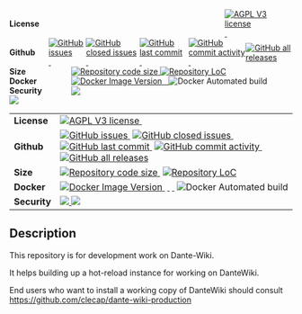 
<div style="display: inline-flex; align-items: center;">
   <b style="margin-right: 10px;width:400px !important;">License</b>
<a href=""><img alt="AGPL V3 license" src="https://img.shields.io/badge/License-AGPL%20v3-blue.svg">&nbsp;</a>
</div><br>

<div style="display: inline-flex; align-items: center;">
   <b style="margin-right: 10px;width:100px;">Github</b>
<a href=""><img alt="GitHub issues" src="https://img.shields.io/github/issues/clecap/dante-wiki">&nbsp;</a>
<a href=""><img alt="GitHub closed issues" src="https://img.shields.io/github/issues-closed/clecap/dante-wiki">&nbsp;</a>
<a href=""><img alt="GitHub last commit" src="https://img.shields.io/github/last-commit/clecap/dante-wiki">&nbsp;</a>
<a href=""><img alt="GitHub commit activity" src="https://img.shields.io/github/commit-activity/m/clecap/dante-wiki">&nbsp;</a>
<a href=""><img alt="GitHub all releases" src="https://img.shields.io/github/downloads/clecap/dante-wiki/total"></a>
</div><br>

<div style="display: inline-flex; align-items: center;">
   <b style="margin-right: 10px;width:100px;">Size</b>
<a href=""><img alt="Repository code size" src="https://img.shields.io/github/languages/code-size/clecap/dante-wiki">&nbsp;</a>
<a href=""><img alt="Repository LoC" src="https://sloc.xyz/github/clecap/dante-wiki/"></a>
</div><br>

<div style="display: inline-flex; align-items: center;">
   <b style="margin-right: 10px;width:100px;">Docker</b>
<a href=""><img alt="Docker Image Version" src="https://img.shields.io/docker/v/clecap/lap?sort=date&label=Pulls%20for%20Lap">&nbsp;</a>
<a href=""><img alt="" src="https://img.shields.io/docker/image-size/clecap/lap?sort=date&label=Image%20size%20for%20Lap">&nbsp;</a>
<a href=""><img alt="" src="https://img.shields.io/docker/stars/clecap/lap">&nbsp;</a>
<a>  <img alt="Docker Automated build" src="https://img.shields.io/docker/automated/clecap/lap"></a>
</div><br>

<div style="display: inline-flex; align-items: center;">
   <b style="margin-right: 10px;width:100px;">Security</b>
<a href="https://github.com/clecap/dante-wiki/blob/master/doc/sbom.json"><img src="https://img.shields.io/badge/SBOM-available-brightgreen?label=SBOM%20of%20lap"></a>
</div><br>




<img src="https://img.shields.io/endpoint?url=https://raw.githubusercontent.com/clecap/dante-wiki/main/scan_results.json">

<table style="border-collapse: collapse;">
  <tr>
    <td style="border: none;"><b>License</b></td>
    <td style="border: none;"><a href=""><img alt="AGPL V3 license" src="https://img.shields.io/badge/License-AGPL%20v3-blue.svg">&nbsp;</a></td>
  </tr>
  <tr>
    <td style="border: none;"><b>Github</b></td>
    <td style="border: none;"><a href=""><img alt="GitHub issues" src="https://img.shields.io/github/issues/clecap/dante-wiki">&nbsp;</a>
<a href=""><img alt="GitHub closed issues" src="https://img.shields.io/github/issues-closed/clecap/dante-wiki">&nbsp;</a>
<a href=""><img alt="GitHub last commit" src="https://img.shields.io/github/last-commit/clecap/dante-wiki">&nbsp;</a>
<a href=""><img alt="GitHub commit activity" src="https://img.shields.io/github/commit-activity/m/clecap/dante-wiki">&nbsp;</a>
<a href=""><img alt="GitHub all releases" src="https://img.shields.io/github/downloads/clecap/dante-wiki/total"></a></td>
  </tr>
  <tr>
    <td style="border: none;"><b>Size</b></td>
    <td style="border: none;">
      <a href=""><img alt="Repository code size" src="https://img.shields.io/github/languages/code-size/clecap/dante-wiki">&nbsp;</a>
      <a href=""><img alt="Repository LoC" src="https://sloc.xyz/github/clecap/dante-wiki/"></a></td>
  </tr>
  <tr>
    <td style="border: none;"><b>Docker</b></td>
    <td style="border: none;"><a href=""><img alt="Docker Image Version" src="https://img.shields.io/docker/v/clecap/lap?sort=date&label=Pulls%20for%20Lap">&nbsp;</a>
<a href=""><img alt="" src="https://img.shields.io/docker/image-size/clecap/lap?sort=date&label=Image%20size%20for%20Lap">&nbsp;</a>
<a href=""><img alt="" src="https://img.shields.io/docker/stars/clecap/lap">&nbsp;</a>
<a>  <img alt="Docker Automated build" src="https://img.shields.io/docker/automated/clecap/lap"></a></td>
  </tr>
  <tr>
     <td style="border: none;"><b>Security</b></td>
     <td style="border: none;">
       <a href="https://github.com/clecap/dante-wiki/blob/master/doc/sbom.json"><img src="https://img.shields.io/badge/SBOM-available-brightgreen?label=SBOM%20of%20lap">
       <img src="https://img.shields.io/endpoint?url=https://raw.githubusercontent.com/clecap/dante-wiki/main/scan_results.json">
    </td>
  </tr>
</table>




## Description

This repository is for development work on Dante-Wiki.

It helps building up a hot-reload instance for working on DanteWiki.

End users who want to install a working copy of DanteWiki should consult https://github.com/clecap/dante-wiki-production



